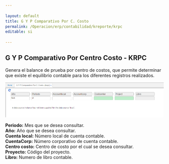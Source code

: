 ```yaml
---

layout: default
title: G Y P Comparativo Por C. Costo
permalink: /Operacion/erp/contabilidad/kreporte/krpc
editable: si

---
```


## G Y P Comparativo Por Centro Costo - KRPC

Genera el balance de prueba por centro de costos, que permite determinar que existe el equilibrio contable para los diferentes registros realizados.  

![](KRPC.png)

**Periodo:** Mes que se desea consultar.  
**Año:** Año que se desea consultar.  
**Cuenta local:** Número local de cuenta contable.  
**CuentaCorp:** Número corporativo de cuenta contable.  
**Centro costo:** Centro de costo por el cual se desea consultar.  
**Proyecto:** Código del proyecto.  
**Libro:** Numero de libro contable.  








